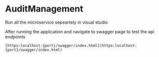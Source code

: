 # AuditManagement

Run all the microservice sepeartely in visual studio

After running the application and navigate to swagger page to test the api endpoints

```
[https:localhost:{port}/swagger/index.html](https:localhost:{port}/swagger/index.html)
```
